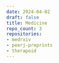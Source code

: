 ```yaml
---
date: 2024-04-02
draft: false
title: Medicine
repo_count: 3
repositories:
- medrxiv
- peerj-preprints
- therapoid
---
```



